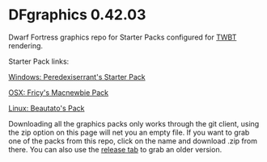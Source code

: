 DFgraphics 0.42.03
==========

Dwarf Fortress graphics repo for Starter Packs configured for [TWBT](https://github.com/mifki/df-twbt) rendering.


Starter Pack links:

[Windows: Peredexiserrant's Starter Pack](http://www.bay12forums.com/smf/index.php?topic=126076)

[OSX: Fricy's Macnewbie Pack](http://www.bay12forums.com/smf/index.php?topic=128960)

[Linux: Beautato's Pack](http://lazynewbpack.com/linux/)

Downloading all the graphics packs only works through the git client, using the zip option on this page will net you an empty file.
If you want to grab one of the packs from this repo, click on the name and download .zip from there. You can also use the [release tab](https://github.com/Lazy-Newb-Pack/DFgraphics/releases) to grab an older version.
